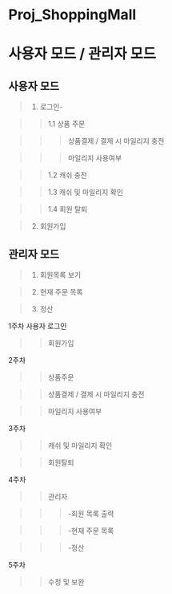 Proj_ShoppingMall
=================

사용자 모드 / 관리자 모드
=================

사용자 모드
-----------

>1. 로그인-

>>1.1 상품 주문

>>>상품결제 / 결제 시 마일리지 충전

>>>마일리지 사용여부

>>1.2 캐쉬 충전

>>1.3 캐쉬 및 마일리지 확인

>>1.4 회원 탈퇴

>2. 회원가입

관리자 모드
-----------

>1. 회원목록 보기

>2. 현재 주문 목록

>3. 정산

1주차 사용자 로그인

>>회원가입

2주차

>>상품주문

>>상품결제 / 결제 시 마일리지 충전

>>마일리지 사용여부

3주차

>>캐쉬 및 마일리지 확인

>>회원탈퇴

4주차

>>관리자

>>>-회원 목록 출력

>>>-현재 주문 목록

>>>-정산

5주차

>>수정 및 보완

